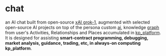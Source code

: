 # chat

an AI chat built from open-source <a href="https://github.com/xai-org/grok-1" target="_blank">xAI grok-1</a>, augmented with selected open-source AI projects on top of the persona custom <a href="https://github.com/khaiphong/ai/" target="_blank">ai</a>, knowledge <a href="https://github.com/khaiphong/graph/" target="_blank">graph</a> from user's Activities, Relationships and Places accumulated in <a href="https://github.com/khaiphong/kp_platform/" target="_blank">kp_platform</a>. It is designed for assisting <b>smart-contract programming, debugging, market analysis, guidance, trading, etc, in always-on computing kp_platform</b>.
